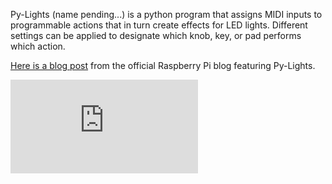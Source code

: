 
Py-Lights (name pending...) is a python program that assigns MIDI inputs to programmable actions that in turn create effects for LED lights. Different settings can be applied to designate which knob, key, or pad performs which action.

[Here is a blog post](https://www.raspberrypi.org/blog/midi-controlled-led-lights-raspberry-pi/) from the official Raspberry Pi blog featuring Py-Lights.

<iframe src="https://www.youtube.com/embed/ARbRODReZN4" frameborder="0" allow="accelerometer; autoplay; encrypted-media; gyroscope; picture-in-picture" allowfullscreen></iframe>
